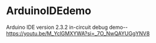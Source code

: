 # ArduinoIDEdemo
Arduino IDE version 2.3.2 in-circuit debug demo--https://youtu.be/M_YclGMXYWA?si=_7O_NwQAYUGgYNV8
